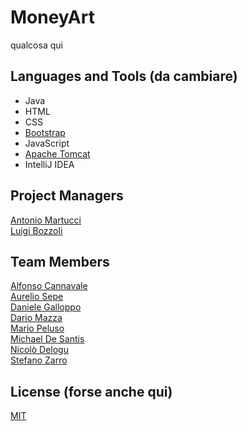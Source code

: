 # MoneyArt

qualcosa qui

## Languages and Tools (da cambiare)
+ Java
+ HTML
+ CSS
+ [Bootstrap](https://getbootstrap.com/)
+ JavaScript
+ [Apache Tomcat](http://tomcat.apache.org/)
+ IntelliJ IDEA

## Project Managers 
[Antonio Martucci](https://github.com/AntonioMartucci)\
[Luigi Bozzoli](https://github.com/luigi-bozzoli)

## Team Members
[Alfonso Cannavale](https://github.com/alfcan)\
[Aurelio Sepe](https://github.com/AurySepe)\
[Daniele Galloppo](https://github.com/DG266)\
[Dario Mazza](https://github.com/xDaryamo)\
[Mario Peluso](https://github.com/MarioPeluso)\
[Michael De Santis](https://github.com/shoyll)\
[Nicolò Delogu](https://github.com/XJustUnluckyX)\
[Stefano Zarro](https://github.com/stepzar)


## License (forse anche qui)
[MIT](https://choosealicense.com/licenses/mit/)
